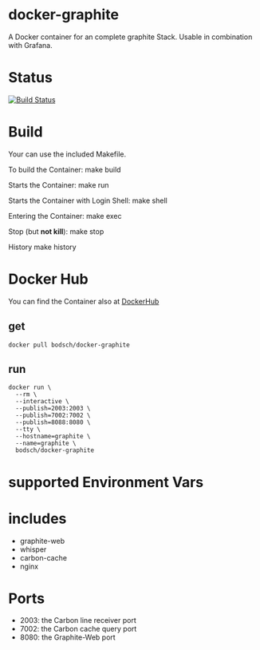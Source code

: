 docker-graphite
=================

A Docker container for an complete graphite Stack. Usable in combination with Grafana.

# Status

[![Build Status](https://travis-ci.org/bodsch/docker-graphite.svg?branch=master)](https://travis-ci.org/bodsch/docker-graphite)

# Build

Your can use the included Makefile.

To build the Container:
    make build

Starts the Container:
    make run

Starts the Container with Login Shell:
    make shell

Entering the Container:
    make exec

Stop (but **not kill**):
    make stop

History
    make history

# Docker Hub

You can find the Container also at  [DockerHub](https://hub.docker.com/r/bodsch/docker-graphite/)

## get

    docker pull bodsch/docker-graphite

## run

    docker run \
      --rm \
      --interactive \
      --publish=2003:2003 \
      --publish=7002:7002 \
      --publish=8088:8080 \
      --tty \
      --hostname=graphite \
      --name=graphite \
      bodsch/docker-graphite

# supported Environment Vars


# includes
 - graphite-web
 - whisper
 - carbon-cache
 - nginx

# Ports
 - 2003: the Carbon line receiver port
 - 7002: the Carbon cache query port
 - 8080: the Graphite-Web port

